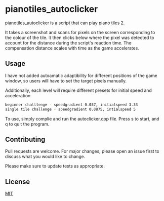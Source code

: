 # pianotiles_autoclicker

pianotiles_autoclicker is a script that can play piano tiles 2. 

It takes a screenshot and scans for pixels on the screen corresponding to the colour of the tile. It then clicks below where the pixel was detected to account for the distance during the script's reaction time. The compensation distance scales with time as the game accelerates.

## Usage

I have not added autoamatic adaptibility for different positions of the game window, so users will have to set the target pixels manually.

Additionally, each level will require different presets for initial speed and acceleration:

```bash
beginner challlenge - speedgradient 0.037, initialspeed 3.33
single tile challenge - speedgradient 0.0875, intialspeed 5
```  

To use, simply complie and run the autoclicker.cpp file. Press s to start, and q to quit the program. 

## Contributing
Pull requests are welcome. For major changes, please open an issue first to discuss what you would like to change.

Please make sure to update tests as appropriate.

## License
[MIT](https://choosealicense.com/licenses/mit/)
